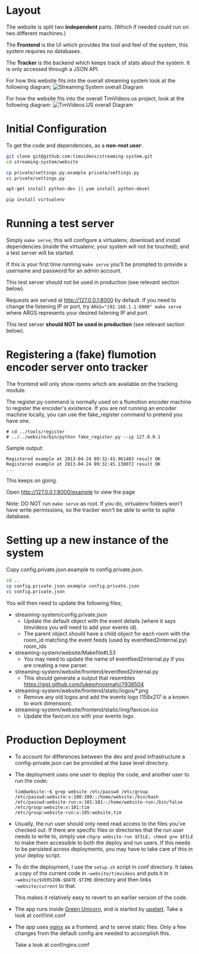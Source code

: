 Layout
=====================

The website is split two **independent** parts. 
(Which if needed could run on two different machines.)

The **Frontend** is the UI which provides the tool and feel of the system, this
system requires no databases.

The **Tracker** is the backend which keeps track of stats about the system. It
is only accessed through a JSON API.

For how this website fits into the overall streaming system look at the following diagram;
![Streaming System overall Diagram](https://docs.google.com/drawings/d/1ZN5uqd-fo62e0IZSzuOSo6YadRY_n7umkUThmqckACA/pub?w=960&h=720)

For how the website fits into the overall TimVideos.us project, look at the
following diagram:
![TimVideos.US overall Diagram](https://docs.google.com/drawings/d/1crkdqukOAV9Alq9BOMFucDmwc_HD6qnJ4OF5MJpkrLg/pub?w=960&h=720)


Initial Configuration
=====================

To get the code and dependencies, as a **non-root user**:

```bash
git clone git@github.com:timvideos/streaming-system.git
cd streaming-system/website

cp private/settings.py.example private/settings.py
vi private/settings.py

apt-get install python-dev || yum install python-devel

pip install virtualenv
```



Running a test server
=====================

Simply ``make serve``; this will configure a virtualenv, download and install
dependencies (inside the virtualenv; your system will not be touched); and a
test server will be started.

If this is your first time running ``make serve`` you'll be prompted to provide
a username and password for an admin account.

This test server should not be used in production (see relevant section below).

Requests are served at http://127.0.0.1:8000 by default.  If you need to change
the listening IP or port, try ```ARGS="192.168.1.1:8000" make serve``` where ARGS
represents your desired listening IP and port.

This test server **should NOT be used in production** (see relevant section below).



Registering a (fake) flumotion encoder server onto tracker
==========================================================

The frontend will only show rooms which are available on the tracking module.

The register.py command is normally used on a flumotion encoder machine to
register the encoder's existence. If you are not running an encoder machine
locally, you can use the fake_register command to pretend you have one.

```
# cd ../tools/register
# ../../website/bin/python fake_register.py --ip 127.0.0.1
```

Sample output:

```
Registered example at 2013-04-24 09:32:43.961403 result OK
Registered example at 2013-04-24 09:32:45.130072 result OK
...
```

This keeps on going.

Open http://127.0.0.1:8000/example to view the page

Note: DO NOT run ``make serve`` as root. If you do, virtualenv folders won't
have write permissions, so the tracker won't be able to write to sqlite
database.



Setting up a new instance of the system
=================================

Copy config.private.json.example to config.private.json.

```bash
cd ..
cp config.private.json.example config.private.json
vi config.private.json

```

You will then need to update the following files;

* streaming-system/config.private.json
  * Update the default object with the event details (where it says timvideos you will need to add your events id).
  * The parent object should have a child object for each room with the room_id matching the event feeds (used by eventfeed2internal.py) room_ids
* streaming-system/website/Makefile#L53
  * You may need to update the name of eventfeed2internal.py if you are creating a new parser.
* streaming-system/website/frontend/eventfeed2internal.py
  * This should generate a output that resembles https://gist.github.com/lukejohnosmahi/7938504
* streaming-system/website/frontend/static/logos/*.png
  * Remove any old logos and add the events logo (158x217 is a known to work dimension).
* streaming-system/website/frontend/static/img/favicon.ico
  * Update the favicon.ico with your events logo.



Production Deployment
=====================

 *  To account for differences between the dev and prod infrastructure a
    config-private.json can be provided at the base level directory.

 *  The deployment uses one user to deploy the code, and another user to
    run the code:

        tim@website:~$ grep website /etc/passwd /etc/group
        /etc/passwd:website:x:100:100::/home/website:/bin/bash
        /etc/passwd:website-run:x:101:101::/home/website-run:/bin/false
        /etc/group:website:x:101:tim
        /etc/group:website-run:x:105:website,tim

 *  Usually, the run user should only need read access to the files you've
    checked out. If there are specific files or directories that the run user
    needs to write to, simply use ``chgrp website-run $FILE; chmod g+w $FILE``
    to make them accessible to both the deploy and run users. If this needs to
    be persisted across deployments, you may have to take care of this in your
    deploy script.

 *  To do the deployment, I use the ``setup.sh`` script in conf directory. It
    takes a copy of the current code in ``~website/timvideos`` and puts it in
    ``~website/$VERSION-$DATE-$TIME`` directory and then links
    ``~website/current`` to that.

    This makes it relatively easy to revert to an earlier version of the code.

 *  The app runs inside [Green Unicorn][], and is started by
    [upstart][]. Take a look at conf/init.conf

 *  The app uses [nginx][] as a frontend, and to serve static files. Only a few
    changes from the default config are needed to accomplish this.

    Take a look at conf/nginx.conf

  [deploy key]: http://help.github.com/deploy-keys/
  [Green Unicorn]: http://gunicorn.org/
  [upstart]: http://upstart.ubuntu.com/
  [nginx]: http://nginx.org/en/ "nginx"
